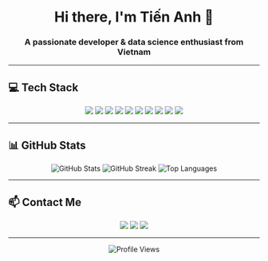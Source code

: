 <h1 align="center">Hi there, I'm Tiến Anh 👋</h1>
<h3 align="center">A passionate developer & data science enthusiast from Vietnam</h3>

---

## 💻 Tech Stack
<p align="center">
  <img src="https://img.shields.io/badge/c++-%2300599C.svg?style=for-the-badge&logo=c%2B%2B&logoColor=white"/>
  <img src="https://img.shields.io/badge/c-%2300599C.svg?style=for-the-badge&logo=c&logoColor=white"/>
  <img src="https://img.shields.io/badge/javascript-%23323330.svg?style=for-the-badge&logo=javascript&logoColor=%23F7DF1E"/>
  <img src="https://img.shields.io/badge/java-%23ED8B00.svg?style=for-the-badge&logo=openjdk&logoColor=white"/>
  <img src="https://img.shields.io/badge/python-3670A0?style=for-the-badge&logo=python&logoColor=ffdd54"/>
  <img src="https://img.shields.io/badge/r-%23276DC3.svg?style=for-the-badge&logo=r&logoColor=white"/>
  <img src="https://img.shields.io/badge/html5-%23E34F26.svg?style=for-the-badge&logo=html5&logoColor=white"/>
  <img src="https://img.shields.io/badge/Pug-FFF?style=for-the-badge&logo=pug&logoColor=A86454"/>
  <img src="https://img.shields.io/badge/Socket.io-black?style=for-the-badge&logo=socket.io&badgeColor=010101"/>
  <img src="https://img.shields.io/badge/node.js-6DA55F?style=for-the-badge&logo=node.js&logoColor=white"/>
</p>

---

## 📊 GitHub Stats
<p align="center">
  <img src="https://github-readme-stats.vercel.app/api?username=trgtanhh04&theme=dark&hide_border=false&include_all_commits=false&count_private=false" alt="GitHub Stats"/>
  <img src="https://github-readme-streak-stats.herokuapp.com/?user=trgtanhh04&theme=dark&hide_border=false" alt="GitHub Streak"/>
  <img src="https://github-readme-stats.vercel.app/api/top-langs/?username=trgtanhh04&theme=dark&hide_border=false&include_all_commits=false&count_private=false&layout=compact" alt="Top Languages"/>
</p>

---

## 📫 Contact Me
<p align="center">
  <a href="https://github.com/trgtanhh04"><img src="https://img.shields.io/badge/GitHub-181717?style=for-the-badge&logo=github&logoColor=white"/></a>
  <a href="truongtienanh16@gmail.com"><img src="https://img.shields.io/badge/Email-D14836?style=for-the-badge&logo=gmail&logoColor=white"/></a>
  <a href="https://www.linkedin.com/in/tr%C6%B0%C6%A1ng-ti%E1%BA%BFn-anh-a40373272/"><img src="https://img.shields.io/badge/LinkedIn-0077B5?style=for-the-badge&logo=linkedin&logoColor=white"/></a>
</p>

---

<p align="center">
  <img src="https://visitcount.itsvg.in/api?id=trgtanhh04&icon=0&color=0" alt="Profile Views"/>
</p>

<!-- Proudly created with GPRM ( https://gprm.itsvg.in ) -->
